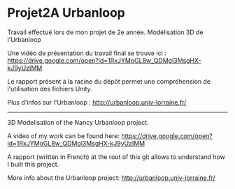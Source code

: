 # Projet2A Urbanloop
Travail effectué lors de mon projet de 2e année. Modélisation 3D de l'Urbanloop

Une vidéo de présentation du travail final se trouve ici : https://drive.google.com/open?id=1RxJYMoGL8w_QDMgl3MsgHX-kJ9yUzIMM

Le rapport présent à la racine du dépôt permet une compréhension de l'utilisation des fichiers Unity.

Plus d'infos sur l'Urbanloop : http://urbanloop.univ-lorraine.fr/

------------

3D Modelisation of the Nancy Urbanloop project.

A video of my work can be found here:  https://drive.google.com/open?id=1RxJYMoGL8w_QDMgl3MsgHX-kJ9yUzIMM

A rapport (written in French) at the root of this git allows to understand how I built this project.

More info about the Urbanloop project: http://urbanloop.univ-lorraine.fr/

